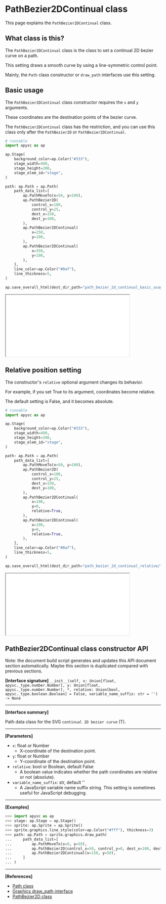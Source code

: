 # PathBezier2DContinual class

This page explains the `PathBezier2DContinual` class.

## What class is this?

The `PathBezier2DContinual` class is the class to set a continual 2D bezier curve on a path.

This setting draws a smooth curve by using a line-symmetric control point.

Mainly, the `Path` class constructor or `draw_path` interfaces use this setting.

## Basic usage

The `PathBezier2DContinual` class constructor requires the `x` and `y` arguments.

These coordinates are the destination points of the bezier curve.

The `PathBezier2DContinual` class has the restriction, and you can use this class only after the `PathBezier2D` or `PathBezier2DContinual`.

```py
# runnable
import apysc as ap

ap.Stage(
    background_color=ap.Color("#333"),
    stage_width=400,
    stage_height=200,
    stage_elem_id="stage",
)

path: ap.Path = ap.Path(
    path_data_list=[
        ap.PathMoveTo(x=50, y=100),
        ap.PathBezier2D(
            control_x=100,
            control_y=25,
            dest_x=150,
            dest_y=100,
        ),
        ap.PathBezier2DContinual(
            x=250,
            y=100,
        ),
        ap.PathBezier2DContinual(
            x=350,
            y=100,
        ),
    ],
    line_color=ap.Color("#0af"),
    line_thickness=5,
)

ap.save_overall_html(dest_dir_path="path_bezier_2d_continual_basic_usage/")
```

<iframe src="static/path_bezier_2d_continual_basic_usage/index.html" width="400" height="200"></iframe>

## Relative position setting

The constructor's `relative` optional argument changes its behavior.

For example, if you set True to its argument, coordinates become relative.

The default setting is False, and it becomes absolute.

```py
# runnable
import apysc as ap

ap.Stage(
    background_color=ap.Color("#333"),
    stage_width=400,
    stage_height=200,
    stage_elem_id="stage",
)

path: ap.Path = ap.Path(
    path_data_list=[
        ap.PathMoveTo(x=50, y=100),
        ap.PathBezier2D(
            control_x=100,
            control_y=25,
            dest_x=150,
            dest_y=100,
        ),
        ap.PathBezier2DContinual(
            x=100,
            y=0,
            relative=True,
        ),
        ap.PathBezier2DContinual(
            x=100,
            y=0,
            relative=True,
        ),
    ],
    line_color=ap.Color("#0af"),
    line_thickness=5,
)

ap.save_overall_html(dest_dir_path="path_bezier_2d_continual_relative/")
```

<iframe src="static/path_bezier_2d_continual_relative/index.html" width="400" height="200"></iframe>

## PathBezier2DContinual class constructor API

<!-- Docstring: apysc._geom.path_bezier_2d_continual.PathBezier2DContinual.__init__ -->

<span class="inconspicuous-txt">Note: the document build script generates and updates this API document section automatically. Maybe this section is duplicated compared with previous sections.</span>

**[Interface signature]** `__init__(self, x: Union[float, apysc._type.number.Number], y: Union[float, apysc._type.number.Number], *, relative: Union[bool, apysc._type.boolean.Boolean] = False, variable_name_suffix: str = '') -> None`<hr>

**[Interface summary]**

Path data class for the SVG `continual 2D bezier curve` (T).<hr>

**[Parameters]**

- `x`: float or Number
  - X-coordinate of the destination point.
- `y`: float or Number
  - Y-coordinate of the destination point.
- `relative`: bool or Boolean, default False
  - A boolean value indicates whether the path coordinates are relative or not (absolute).
- `variable_name_suffix`: str, default ''
  - A JavaScript variable name suffix string. This setting is sometimes useful for JavaScript debugging.

<hr>

**[Examples]**

```py
>>> import apysc as ap
>>> stage: ap.Stage = ap.Stage()
>>> sprite: ap.Sprite = ap.Sprite()
>>> sprite.graphics.line_style(color=ap.Color("#fff"), thickness=3)
>>> path: ap.Path = sprite.graphics.draw_path(
...     path_data_list=[
...         ap.PathMoveTo(x=0, y=50),
...         ap.PathBezier2D(control_x=50, control_y=0, dest_x=100, dest_y=50),
...         ap.PathBezier2DContinual(x=150, y=50),
...     ]
... )
```

<hr>

**[References]**

- [Path class](https://simon-ritchie.github.io/apysc/en/path.html)
- [Graphics draw_path interface](https://simon-ritchie.github.io/apysc/en/graphics_draw_path.html)
- [PathBezier2D class](https://simon-ritchie.github.io/apysc/en/path_bezier_2d.html)